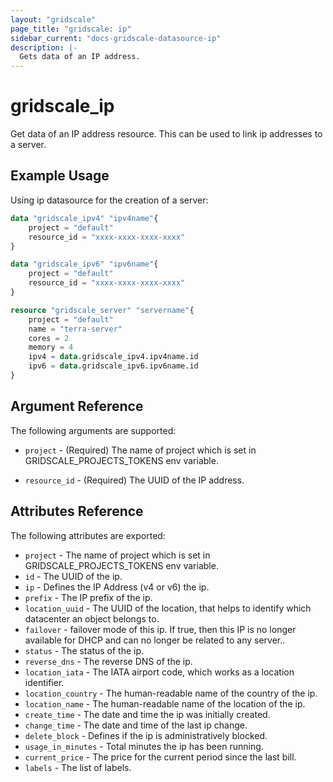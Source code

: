 ```yaml
---
layout: "gridscale"
page_title: "gridscale: ip"
sidebar_current: "docs-gridscale-datasource-ip"
description: |-
  Gets data of an IP address.
---
```


# gridscale_ip

Get data of an IP address resource. This can be used to link ip addresses to a server.

## Example Usage

Using ip datasource for the creation of a server:

```terraform
data "gridscale_ipv4" "ipv4name"{
  	project = "default"
	resource_id = "xxxx-xxxx-xxxx-xxxx"
}

data "gridscale_ipv6" "ipv6name"{
	project = "default"
	resource_id = "xxxx-xxxx-xxxx-xxxx"
}

resource "gridscale_server" "servername"{
	project = "default"
	name = "terra-server"
	cores = 2
	memory = 4
	ipv4 = data.gridscale_ipv4.ipv4name.id
	ipv6 = data.gridscale_ipv6.ipv6name.id
}
```
## Argument Reference

The following arguments are supported:

* `project` - (Required) The name of project which is set in GRIDSCALE_PROJECTS_TOKENS env variable.

* `resource_id` - (Required) The UUID of the IP address.

## Attributes Reference

The following attributes are exported:

* `project` - The name of project which is set in GRIDSCALE_PROJECTS_TOKENS env variable.
* `id` - The UUID of the ip.
* `ip` - Defines the IP Address (v4 or v6) the ip.
* `prefix` - The IP prefix of the ip.
* `location_uuid` - The UUID of the location, that helps to identify which datacenter an object belongs to.
* `failover` - failover mode of this ip. If true, then this IP is no longer available for DHCP and can no longer be related to any server..
* `status` - The status of the ip.
* `reverse_dns` - The reverse DNS of the ip.
* `location_iata` - The IATA airport code, which works as a location identifier.
* `location_country` - The human-readable name of the country of the ip.
* `location_name` - The human-readable name of the location of the ip.
* `create_time` - The date and time the ip was initially created.
* `change_time` - The date and time of the last ip change.
* `delete_block` - Defines if the ip is administratively blocked.
* `usage_in_minutes` - Total minutes the ip has been running.
* `current_price` - The price for the current period since the last bill.
* `labels` - The list of labels.
